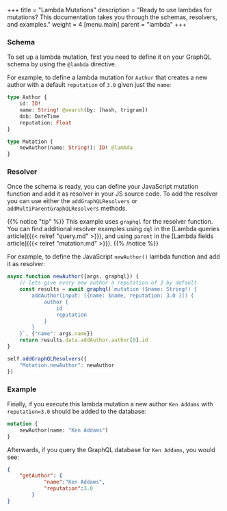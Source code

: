 +++
title = "Lambda Mutations"
description = "Ready to use lambdas for mutations? This documentation takes you through the schemas, resolvers, and examples."
weight = 4
[menu.main]
    parent = "lambda"
+++

### Schema

To set up a lambda mutation, first you need to define it on your GraphQL schema by using the `@lambda` directive.

For example, to define a lambda mutation for `Author` that creates a new author with a default `reputation` of `3.0` given just the `name`:

```graphql
type Author {
    id: ID!
    name: String! @search(by: [hash, trigram])
    dob: DateTime
    reputation: Float
}

type Mutation {
    newAuthor(name: String!): ID! @lambda
}
```

### Resolver

Once the schema is ready, you can define your JavaScript mutation function and add it as resolver in your JS source code. 
To add the resolver you can use either the `addGraphQLResolvers` or `addMultiParentGraphQLResolvers` methods.

{{% notice "tip" %}}
This example uses `graphql` for the resolver function. You can find additional resolver examples using `dql` in the [Lambda queries article]({{< relref "query.md" >}}), and using `parent` in the [Lambda fields article]({{< relref "mutation.md" >}}).
{{% /notice %}}

For example, to define the JavaScript `newAuthor()` lambda function and add it as resolver:

```javascript
async function newAuthor({args, graphql}) {
    // lets give every new author a reputation of 3 by default
    const results = await graphql(`mutation ($name: String!) {
        addAuthor(input: [{name: $name, reputation: 3.0 }]) {
            author {
                id
                reputation
            }
        }
    }`, {"name": args.name})
    return results.data.addAuthor.author[0].id
}

self.addGraphQLResolvers({
    "Mutation.newAuthor": newAuthor
})
```

### Example

Finally, if you execute this lambda mutation a new author `Ken Addams` with `reputation=3.0` should be added to the database:

```graphql
mutation {
	newAuthor(name: "Ken Addams")
}
```

Afterwards, if you query the GraphQL database for `Ken Addams`, you would see:

```json
{
	"getAuthor": {
			"name":"Ken Addams",
			"reputation":3.0
		}
}
```
